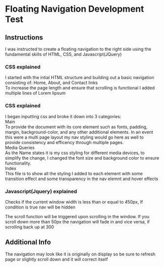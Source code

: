 <h1>Floating Navigation Development Test</h1>
<h2>Instructions</h2>
<p>I was instructed to create a floating navigation to the right side using the fundamental skills
of HTML, CSS, and Javascript(JQuery)</p>
<h3>CSS explained</h3>
<p>I started with the intial HTML structure and building out a basic navigation consisting of: Home, About, and Contact links
<br>
To increase the page length and ensure that scrolling is functional I added multiple lines of Lorem lipsum
</p>

<h3>CSS explained</h3>
<p>
I began inputting css and broke it down into 3 categories:
<br>
Main<br>
To provide the document with its core element such as fonts, padding, margin, background-color, and any other additional elements. In an event this were a multi page layout my nav styling would go here as well to provide consistency and efficency through multiple pages.<br>
Media Queries<br>
As the Name states it is my css styling for different media devices, to simplify the change, I changed the font size and background color to ensure functionality.<br>
Index<br>
This file is to show all the styling I added to each element with some transition effect and some transparency in the nav elemnt and hover effects
</p>

<h3>Javascript(Jquery) explained</h3>
<p>Checks if the current window width is less than or equal to 450px, If condition is true nav will be hidden</p>
<p>The scroll function will be triggered upon scrolling in the window. If you scroll down more than 50px the navigation will fade in and vice versa, if scrolling back up at 300</p>

<h2>Additional Info</h2>
<p> The navigation may look like it is originally on display so be sure to refresh page or slightly scroll down and it will correct itself</p>